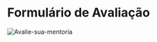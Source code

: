 # Formulário de Avaliação

![Avalie-sua-mentoria](https://github.com/letwxD/rateMentoring-form/assets/172401603/223140a0-4f2f-40a2-bf95-c1583b11c2a9)
